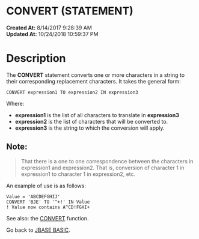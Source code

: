 # CONVERT (STATEMENT)

**Created At:** 8/14/2017 9:28:39 AM  
**Updated At:** 10/24/2018 10:59:37 PM  


# Description

The **CONVERT** statement converts one or more characters in a string to their corresponding replacement characters. It takes the general form:

```
CONVERT expression1 TO expression2 IN expression3
```

Where:

- **expression1** is the list of all characters to translate in **expression3**
- **expression2** is the list of characters that will be converted to.
- **expression3** is the string to which the conversion will apply.


## Note:


> That there is a one to one correspondence between the characters in expression1 and expression2. That is, conversion of character 1 in expression1 to character 1 in expression2, etc.


An example of use is as follows:

```
Value = 'ABCDEFGHIJ'
CONVERT 'BJE' TO '^+!' IN Value
! Value now contains A^CD!FGHI+
```



See also: the [CONVERT](266859-convert) function.

Go back to [JBASE BASIC](263498-jbase-basic).
